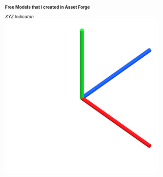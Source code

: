 **Free Models that i created in Asset Forge**

_XYZ Indicator:_ ![XYZ-Indicator](https://github.com/MichaelKirsch/Models/blob/master/XYZ-Indicator.png)